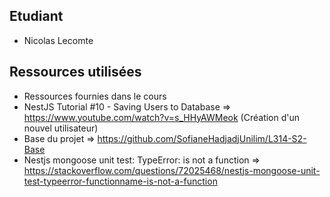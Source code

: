 ## Etudiant
- Nicolas Lecomte


## Ressources utilisées
- Ressources fournies dans le cours
- NestJS Tutorial #10 - Saving Users to Database => https://www.youtube.com/watch?v=s_HHyAWMeok (Création d'un nouvel utilisateur)
- Base du projet => https://github.com/SofianeHadjadjUnilim/L314-S2-Base
- Nestjs mongoose unit test: TypeError: <functionName> is not a function => https://stackoverflow.com/questions/72025468/nestjs-mongoose-unit-test-typeerror-functionname-is-not-a-function